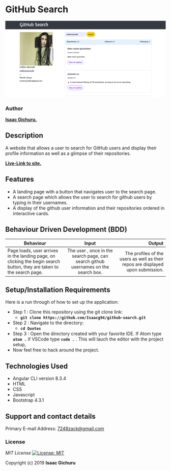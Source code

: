 # GitHub Search

![alt text](src/assets/images/screenshot1.png)


### Author
 **[Isaac Gichuru.](https://github.com/Isaacg94)**

## Description

A website that allows a user to search for GitHub users and display their profile information as well as a glimpse of their repositories.

**[Live-Link to site.](https://isaacg94.github.io/github-search/)**
## Features
* A landing page with a button that navigates user to the search page.
* A search page which allows the user to search for github users by typing in their usernames.
* A display of the github user information and their repositories ordered in interactive cards.

## Behaviour Driven Development (BDD)
|Behaviour 	           |    Input 	                 |       Output          |
|----------------------------------------------|:-----------------------------------:|-----------------------------:|       
|   Page loads, user arrives in the landing page, on clicking the begin search button, they are taken to the search page.  |    The user , once in the search page, can search github usernames on the search box.  |   The profiles of the users as well as their repos are displayed upon submission.    |                       |


## Setup/Installation Requirements
Here is a run through of how to set up the application:
* Step 1 : Clone this repository using the git clone link:
  * **`git clone https://github.com/Isaacg94/github-search.git`**
* Step 2 : Navigate to the directory:
  * **`cd Quotes`**
* Step 3 : Open the directory created with your favorite IDE. If Atom type **`atom .`** if VSCode type **`code .`** . This will lauch the editor with the project setup,
* Now feel free to hack around the project.


## Technologies Used

- Angular CLI version  8.3.4
- HTML
- CSS
- Javascript
- Bootstrap 4.3.1

## Support and contact details

Primary E-mail Address: 7248zack@gmail.com

### License
*MIT License* [![License: MIT](https://img.shields.io/badge/License-MIT-yellow.svg)](license/MIT)

Copyright (c) 2019 **Isaac Gichuru**


